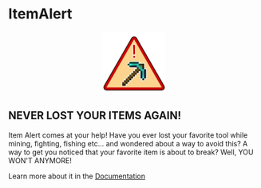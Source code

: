 # ItemAlert
 
<div style="text-align: center;"><img src="logo.png" alt="Item Alert Icon" width=25% height=25% align=center /></div>

## NEVER LOST YOUR ITEMS AGAIN!

Item Alert comes at your help!
Have you ever lost your favorite tool while mining, fighting, fishing etc... and wondered about a way to avoid this?
A way to get you noticed that your favorite item is about to break?
Well, YOU WON'T ANYMORE!

Learn more about it in the [Documentation](https://jimiit92.github.io/ItemAlert/)
